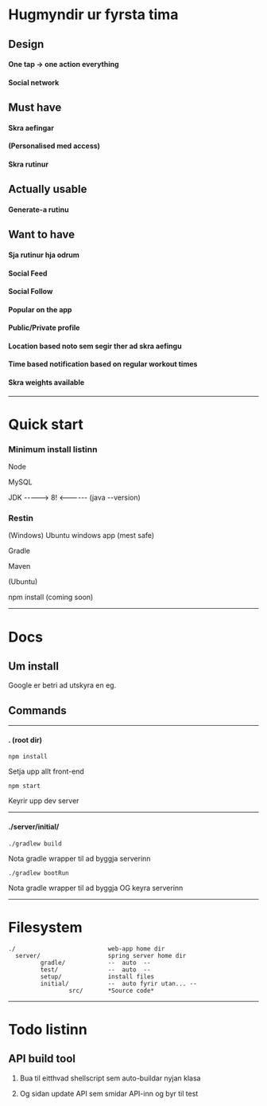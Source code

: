 # Hugmyndir ur fyrsta tima


## Design

#### One tap -> one action everything

#### Social network



## Must have

#### Skra aefingar

#### (Personalised med access)

#### Skra rutinur



## Actually usable

#### Generate-a rutinu




## Want to have

#### Sja rutinur hja odrum

#### Social Feed

#### Social Follow

#### Popular on the app

#### Public/Private profile

#### Location based noto sem segir ther ad skra aefingu

#### Time based notification based on regular workout times

#### Skra weights available

---

# Quick start


### Minimum install listinn

Node

MySQL

JDK -----> 8! <------ (java --version)

### Restin

(Windows) Ubuntu windows app (mest safe)

Gradle

Maven

(Ubuntu) 

npm install (coming soon)

---

# Docs

## Um install

Google er betri ad utskyra en eg.

## Commands

---

#### . (root dir)

`npm install`
  
  Setja upp allt front-end

`npm start`

  Keyrir upp dev server

---

#### ./server/initial/

`./gradlew build`   

  Nota gradle wrapper til ad byggja serverinn 

`./gradlew bootRun`   

  Nota gradle wrapper til ad byggja OG keyra serverinn 

---

# Filesystem

    ./                          web-app home dir
      server/                   spring server home dir
             gradle/            --  auto  --
             test/              --  auto  --
             setup/             install files
             initial/           --  auto fyrir utan... --
                     src/       *Source code*
                 

              
---

# Todo listinn

## API build tool

1. Bua til eitthvad shellscript sem auto-buildar nyjan klasa 

2. Og sidan update API sem smidar API-inn og byr til test
